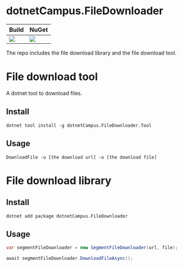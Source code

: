 # dotnetCampus.FileDownloader

| Build | NuGet |
|--|--|
|![](https://github.com/dotnet-campus/dotnetCampus.FileDownloader/workflows/.NET%20Core/badge.svg)|[![](https://img.shields.io/nuget/v/dotnetCampus.FileDownloader.svg)](https://www.nuget.org/packages/dotnetCampus.FileDownloader)|

The repo includes the file download library and the file download tool.

# File download tool

A dotnet tool to download files.

## Install

```
dotnet tool install -g dotnetCampus.FileDownloader.Tool
```

## Usage

```
DownloadFile -u [the download url] -o [the download file]
```

# File download library

## Install

```
dotnet add package dotnetCampus.FileDownloader
```

## Usage

```csharp
var segmentFileDownloader = new SegmentFileDownloader(url, file);

await segmentFileDownloader.DownloadFileAsync();
```